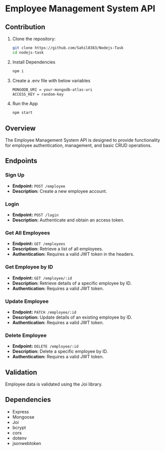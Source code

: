 # Employee Management System API

## Contribution

1. Clone the repository:
   ```bash
   git clone https://github.com/Sahil8383/Nodejs-Task
   cd nodejs-task
   
2. Install Dependencies
   ```bash
   npm i

3. Create a .env file with below variables
   ```bash
   MONGODB_URI = your-mongodb-atlas-uri
   ACCESS_KEY = random-key

4. Run the App
   ```bash
   npm start

## Overview

The Employee Management System API is designed to provide functionality for employee authentication, management, and basic CRUD operations.

## Endpoints

### Sign Up
- **Endpoint:** `POST /employee`
- **Description:** Create a new employee account.

### Login
- **Endpoint:** `POST /login`
- **Description:** Authenticate and obtain an access token.

### Get All Employees
- **Endpoint:** `GET /employees`
- **Description:** Retrieve a list of all employees.
- **Authentication:** Requires a valid JWT token in the headers.

### Get Employee by ID
- **Endpoint:** `GET /employee/:id`
- **Description:** Retrieve details of a specific employee by ID.
- **Authentication:** Requires a valid JWT token.

### Update Employee
- **Endpoint:** `PATCH /employee/:id`
- **Description:** Update details of an existing employee by ID.
- **Authentication:** Requires a valid JWT token.

### Delete Employee
- **Endpoint:** `DELETE /employee/:id`
- **Description:** Delete a specific employee by ID.
- **Authentication:** Requires a valid JWT token.

## Validation

Employee data is validated using the Joi library.

## Dependencies

- Express
- Mongoose
- Joi
- bcrypt
- cors
- dotenv
- jsonwebtoken

